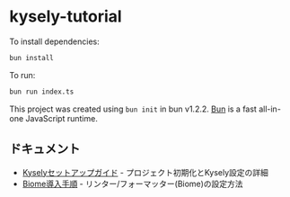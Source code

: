 # kysely-tutorial

To install dependencies:

```bash
bun install
```

To run:

```bash
bun run index.ts
```

This project was created using `bun init` in bun v1.2.2. [Bun](https://bun.sh) is a fast all-in-one JavaScript runtime.

## ドキュメント

- [Kyselyセットアップガイド](./docs/setup-guide.md) - プロジェクト初期化とKysely設定の詳細
- [Biome導入手順](./docs/biome-setup.md) - リンター/フォーマッター(Biome)の設定方法
